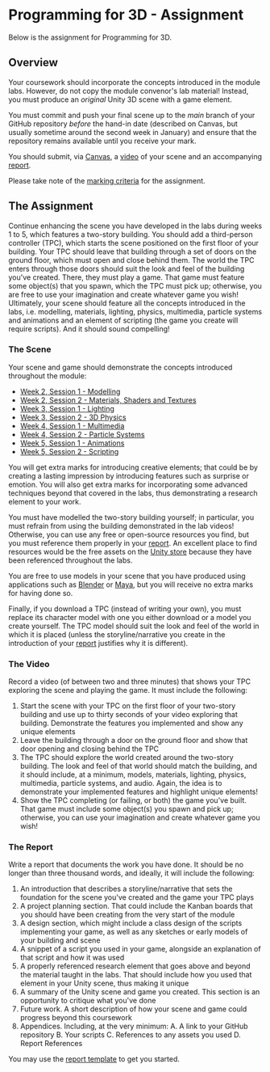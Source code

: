 # Programming for 3D - Assignment

Below is the assignment for Programming for 3D.

## Overview  

Your coursework should incorporate the concepts introduced in the module labs. However, do not copy the module convenor's lab material! Instead, you must produce an _original_ Unity 3D scene with a game element.

You must commit and push your final scene up to the _main_ branch of your GitHub repository _before_ the hand-in date (described on Canvas, but usually sometime around the second week in January) and ensure that the repository remains available until you receive your mark.

You should submit, via [Canvas](https://canvas.sussex.ac.uk/courses/28172), a [video](#the-video) of your scene and an accompanying [report](#the-report).

Please take note of the [marking criteria](./markingCriteria.md) for the assignment.

## The Assignment

Continue enhancing the scene you have developed in the labs during weeks 1 to 5, which features a two-story building. You should add a third-person controller (TPC), which starts the scene positioned on the first floor of your building. Your TPC should leave that building through a set of doors on the ground floor, which must open and close behind them. The world the TPC enters through those doors should suit the look and feel of the building you've created. There, they must play a game. That game must feature some object(s) that you spawn, which the TPC must pick up; otherwise, you are free to use your imagination and create whatever game you wish! Ultimately, your scene should feature all the concepts introduced in the labs, i.e. modelling, materials, lighting, physics, multimedia, particle systems and animations and an element of scripting (the game you create will require scripts). And it should sound compelling!

### The Scene

Your scene and game should demonstrate the concepts introduced throughout the module:

- [Week 2, Session 1 - Modelling](/docs/labs/week2Session1.md)
- [Week 2, Session 2 - Materials, Shaders and Textures](/docs/labs/week2Session2.md)
- [Week 3, Session 1 - Lighting](/docs/labs/week3Session1.md)
- [Week 3, Session 2 - 3D Physics](/docs/labs/week3Session2.md)
- [Week 4, Session 1 - Multimedia](/docs/labs/week4Session1.md)
- [Week 4, Session 2 - Particle Systems](/docs/labs/week4Session2.md)
- [Week 5, Session 1 - Animations](/docs/labs/week5Session1.md)
- [Week 5, Session 2 - Scripting](/docs/labs/week5Session2.md)

You will get extra marks for introducing creative elements; that could be by creating a lasting impression by introducing features such as surprise or emotion. You will also get extra marks for incorporating some advanced techniques beyond that covered in the labs, thus demonstrating a research element to your work.

You must have modelled the two-story building yourself; in particular, you must refrain from using the building demonstrated in the lab videos! Otherwise, you can use any free or open-source resources you find, but you must reference them properly in your [report](#the-report). An excellent place to find resources would be the free assets on the [Unity store](https://assetstore.unity.com/) because they have been referenced throughout the labs.

You are free to use models in your scene that you have produced using applications such as [Blender](https://www.blender.org/) or [Maya](https://www.autodesk.co.uk/products/maya/overview), but you will receive no extra marks for having done so.

Finally, if you download a TPC (instead of writing your own), you must replace its character model with one you either download or a model you create yourself. The TPC model should suit the look and feel of the world in which it is placed (unless the storyline/narrative you create in the introduction of your [report](#the-report) justifies why it is different).

### The Video

Record a video (of between two and three minutes) that shows your TPC exploring the scene and playing the game. It must include the following:

1. Start the scene with your TPC on the first floor of your two-story building and use up to thirty seconds of your video exploring that building. Demonstrate the features you implemented and show any unique elements
2. Leave the building through a door on the ground floor and show that door opening and closing behind the TPC
3. The TPC should explore the world created around the two-story building. The look and feel of that world should match the building, and it should include, at a minimum, models, materials, lighting, physics, multimedia, particle systems, and audio. Again, the idea is to demonstrate your implemented features and highlight unique elements!
4. Show the TPC completing (or failing, or both) the game you've built. That game must include some object(s) you spawn and pick up; otherwise, you can use your imagination and create whatever game you wish!

### The Report

Write a report that documents the work you have done. It should be no longer than three thousand words, and ideally, it will include the following:

1. An introduction that describes a storyline/narrative that sets the foundation for the scene you've created and the game your TPC plays
2. A project planning section. That could include the Kanban boards that you should have been creating from the very start of the module
3. A design section, which might include a class design of the scripts implementing your game, as well as any sketches or early models of your building and scene
4. A snippet of a script you used in your game, alongside an explanation of that script and how it was used
5. A properly referenced research element that goes above and beyond the material taught in the labs. That should include how you used that element in your Unity scene, thus making it unique
6. A summary of the Unity scene and game you created. This section is an opportunity to critique what you've done
7. Future work. A short description of how your scene and game could progress beyond this coursework
8. Appendices. Including, at the very minimum:
    A. A link to your GitHub repository
    B. Your scripts
    C. References to any assets you used
    D. Report References

You may use the [report template](./reportTemplate.md) to get you started.

